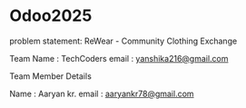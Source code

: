 # Odoo2025

problem statement: ReWear - Community Clothing Exchange

Team Name : TechCoders
email : yanshika216@gmail.com

Team Member Details

Name : Aaryan kr.
email : aaryankr78@gmail.com
